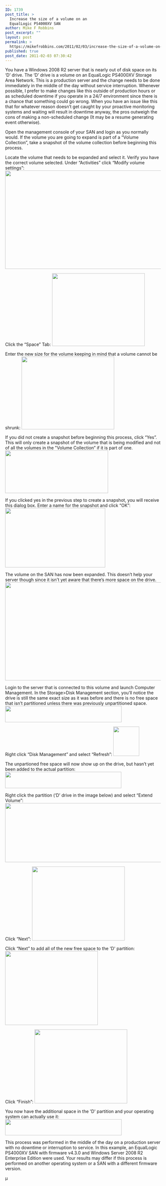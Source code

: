 ```yaml
---
ID: 1739
post_title: >
  Increase the size of a volume on an
  EqualLogic PS4000XV SAN
author: Mike F Robbins
post_excerpt: ""
layout: post
permalink: >
  https://mikefrobbins.com/2011/02/03/increase-the-size-of-a-volume-on-an-equallogic-ps4000xv-san/
published: true
post_date: 2011-02-03 07:30:42
---
```

You have a Windows 2008 R2 server that is nearly out of disk space on its ‘D’ drive. The ‘D’ drive is a volume on an EqualLogic PS4000XV Storage Area Network. This is a production server and the change needs to be done immediately in the middle of the day without service interruption. Whenever possible, I prefer to make changes like this outside of production hours or as scheduled downtime if you operate in a 24/7 environment since there is a chance that something could go wrong. When you have an issue like this that for whatever reason doesn’t get caught by your proactive monitoring systems and waiting will result in downtime anyway, the pros outweigh the cons of making a non-scheduled change (It may be a resume generating event otherwise).

Open the management console of your SAN and login as you normally would. If the volume you are going to expand is part of a “Volume Collection”, take a snapshot of the volume collection before beginning this process.

Locate the volume that needs to be expanded and select it. Verify you have the correct volume selected. Under “Activities” click “Modify volume settings”:
<a href="http://mikefrobbins.com/wp-content/uploads/2011/01/ev1.jpg"><img class="alignnone size-full wp-image-1757" title="ev1" src="http://mikefrobbins.com/wp-content/uploads/2011/01/ev1.jpg" alt="" width="596" height="318" /></a>

Click the “Space” Tab:
<a href="http://mikefrobbins.com/wp-content/uploads/2011/01/ev2.jpg"><img class="alignnone size-medium wp-image-1758" title="ev2" src="http://mikefrobbins.com/wp-content/uploads/2011/01/ev2.jpg?w=300" alt="" width="300" height="235" /></a>

Enter the new size for the volume keeping in mind that a volume cannot be shrunk:
<a href="http://mikefrobbins.com/wp-content/uploads/2011/01/ev3.jpg"><img class="alignnone size-medium wp-image-1759" title="ev3" src="http://mikefrobbins.com/wp-content/uploads/2011/01/ev3.jpg?w=300" alt="" width="300" height="235" /></a>

If you did not create a snapshot before beginning this process, click “Yes”. This will only create a snapshot of the volume that is being modified and not of all the volumes in the "Volume Collection” if it is part of one.
<a href="http://mikefrobbins.com/wp-content/uploads/2011/01/ev4.jpg"><img class="alignnone size-full wp-image-1760" title="ev4" src="http://mikefrobbins.com/wp-content/uploads/2011/01/ev4.jpg" alt="" width="333" height="138" /></a>

If you clicked yes in the previous step to create a snapshot, you will receive this dialog box. Enter a name for the snapshot and click “OK”:
<a href="http://mikefrobbins.com/wp-content/uploads/2011/01/ev5.jpg"><img class="alignnone size-full wp-image-1761" title="ev5" src="http://mikefrobbins.com/wp-content/uploads/2011/01/ev5.jpg" alt="" width="324" height="192" /></a>

The volume on the SAN has now been expanded. This doesn’t help your server though since it isn't yet aware that there’s more space on the drive.
<a href="http://mikefrobbins.com/wp-content/uploads/2011/01/ev6.jpg"><img class="alignnone size-full wp-image-1762" title="ev6" src="http://mikefrobbins.com/wp-content/uploads/2011/01/ev6.jpg" alt="" width="595" height="317" /></a>

Login to the server that is connected to this volume and launch Computer Management. In the Storage&gt;Disk Management section, you’ll notice the drive is still the same exact size as it was before and there is no free space that isn’t partitioned unless there was previously unpartitioned space.
<a href="http://mikefrobbins.com/wp-content/uploads/2011/01/ev7.jpg"><img class="alignnone size-full wp-image-1763" title="ev7" src="http://mikefrobbins.com/wp-content/uploads/2011/01/ev7.jpg" alt="" width="377" height="53" /></a>

Right click “Disk Management” and select “Refresh”:
<a href="http://mikefrobbins.com/wp-content/uploads/2011/01/ev8.jpg"><img class="alignnone size-full wp-image-1764" title="ev8" src="http://mikefrobbins.com/wp-content/uploads/2011/01/ev8.jpg" alt="" width="84" height="95" /></a>

The unpartioned free space will now show up on the drive, but hasn’t yet been added to the actual partition:
<a href="http://mikefrobbins.com/wp-content/uploads/2011/01/ev9.jpg"><img class="alignnone size-full wp-image-1765" title="ev9" src="http://mikefrobbins.com/wp-content/uploads/2011/01/ev9.jpg" alt="" width="376" height="53" /></a>

Right click the partition (‘D’ drive in the image below) and select “Extend Volume”:
<a href="http://mikefrobbins.com/wp-content/uploads/2011/01/ev10.jpg"><img class="alignnone size-full wp-image-1766" title="ev10" src="http://mikefrobbins.com/wp-content/uploads/2011/01/ev10.jpg" alt="" width="604" height="191" /></a>

Click “Next”:
<a href="http://mikefrobbins.com/wp-content/uploads/2011/01/ev11.jpg"><img class="alignnone size-medium wp-image-1767" title="ev11" src="http://mikefrobbins.com/wp-content/uploads/2011/01/ev11.jpg?w=300" alt="" width="300" height="239" /></a>

Click “Next” to add all of the new free space to the 'D' partition:
<a href="http://mikefrobbins.com/wp-content/uploads/2011/01/ev12.jpg"><img class="alignnone size-medium wp-image-1768" title="ev12" src="http://mikefrobbins.com/wp-content/uploads/2011/01/ev12.jpg?w=300" alt="" width="300" height="239" /></a>

Click “Finish”:
<a href="http://mikefrobbins.com/wp-content/uploads/2011/01/ev13.jpg"><img class="alignnone size-medium wp-image-1769" title="ev13" src="http://mikefrobbins.com/wp-content/uploads/2011/01/ev13.jpg?w=300" alt="" width="300" height="239" /></a>

You now have the additional space in the 'D' partition and your operating system can actually use it:
<a href="http://mikefrobbins.com/wp-content/uploads/2011/01/ev14.jpg"><img class="alignnone size-full wp-image-1770" title="ev14" src="http://mikefrobbins.com/wp-content/uploads/2011/01/ev14.jpg" alt="" width="377" height="52" /></a>

This process was performed in the middle of the day on a production server with no downtime or interruption to service. In this example, an EqualLogic PS4000XV SAN with firmware v4.3.0 and Windows Server 2008 R2 Enterprise Edition were used. Your results may differ if this process is performed on another operating system or a SAN with a different firmware version.

µ